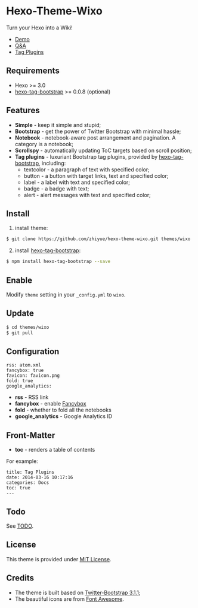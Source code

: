 Hexo-Theme-Wixo
===

Turn your Hexo into a Wiki!

* [Demo](http://wzpan.github.io/hexo-theme-wixo/)
* [Q&A](http://wzpan.github.io/hexo-theme-wixo/Docs/qna/)
* [Tag Plugins](http://wzpan.github.io/hexo-theme-wixo/Docs/tag-plugins/)

## Requirements ##

* Hexo >= 3.0
* [hexo-tag-bootstrap](https://github.com/wzpan/hexo-tag-bootstrap) >= 0.0.8 (optional)

## Features ##

* **Simple** - keep it simple and stupid;
* **Bootstrap** - get the power of Twitter Bootstrap with minimal hassle;
* **Notebook** - notebook-aware post arrangement and pagination. A category is a notebook;
* **Scrollspy** - automatically updating ToC targets based on scroll position;
* **Tag plugins** - luxuriant Bootstrap tag plugins, provided by [hexo-tag-bootstrap](https://github.com/wzpan/hexo-tag-bootstrap), including:
  - textcolor - a paragraph of text with specified color;
  - button - a button with target links, text and specified color;
  - label - a label with text and specified color;
  - badge - a badge with text;
  - alert - alert messages with text and specified color;

## Install ##

1) install theme:

``` sh
$ git clone https://github.com/zhiyue/hexo-theme-wixo.git themes/wixo
```


2) install [hexo-tag-bootstrap](https://github.com/zhiyue/hexo-tag-bootstrap):


``` sh
$ npm install hexo-tag-bootstrap --save
```

## Enable ##

Modify `theme` setting in your `_config.yml` to `wixo`.

## Update ##

``` sh
$ cd themes/wixo
$ git pull
```

## Configuration ##

```
rss: atom.xml
fancybox: true
favicon: favicon.png
fold: true
google_analytics:
```

* **rss** - RSS link
* **fancybox** - enable [Fancybox](http://fancyapps.com/fancybox/)
* **fold** - whether to fold all the notebooks
* **google_analytics** - Google Analytics ID

## Front-Matter ##

* **toc** - renders a table of contents

For example:

```
title: Tag Plugins
date: 2014-03-16 10:17:16
categories: Docs
toc: true
---
```


## Todo ##

See [TODO](https://github.com/zhiyue/hexo-theme-wixo/wiki/TODO).


## License ##

This theme is provided under [MIT License](http://opensource.org/licenses/MIT).

## Credits ##

* The theme is built based on [Twitter-Bootstrap 3.1.1](getbootstrap.com/3.1.1/);
* The beautiful icons are from [Font Awesome](http://fortawesome.github.io/Font-Awesome/icons/).
